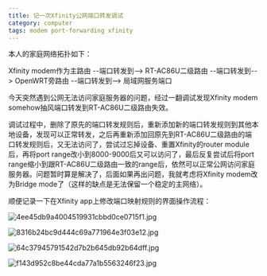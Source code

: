 ```yaml
---
title: 记一次Xfinity公网端口转发调试
category: computer
tags: modem port-forwarding xfinity
---
```

本人的家庭网络拓扑如下：

Xfinity modem作为主路由 --端口转发到--> RT-AC86U二级路由 --端口转发到--> OpenWRT旁路由 --端口转发到--> 局域网服务端口

今天突然遇到公网无法访问家庭服务器的问题，经过一翻调试发现Xfinity modem somehow抽风端口转发到RT-AC86U二级路由失效。

调试过程中，删除了原先的端口转发规则后，重新添加新的端口转发规则到其他本地设备，发现可以正常转发，之后再重新添加回原先到RT-AC86U二级路由的端口转发规则后，又无法访问了，尝试过忘掉设备、重置Xfinity的router module后，再将port range改小到8000-9000后又可以访问了，最后反复尝试后将port range缩小到跟RT-AC86U二级路由一致的range后，依然可以正常公网访问家庭服务器。问题暂时算是解决了，后面如果再出问题，我就考虑将Xfinity modem改为Bridge mode了（这样的缺点是无法保留一个稳定的主网络）。

顺便记录一下在Xfinity app上修改端口映射规则的界面操作流程：

![4ee45db9a4004519931cbbd0ce0715f1.jpg]({{site.baseurl}}/assets/images/4ee45db9a4004519931cbbd0ce0715f1.jpg)

![8316b24bc9d444c69a771964e3f03e12.jpg]({{site.baseurl}}/assets/images/8316b24bc9d444c69a771964e3f03e12.jpg)

![64c37945791542d7b2b645db92b64dff.jpg]({{site.baseurl}}/assets/images/64c37945791542d7b2b645db92b64dff.jpg)

![f143d952c8be44cda77a1b5563246f23.jpg]({{site.baseurl}}/assets/images/f143d952c8be44cda77a1b5563246f23.jpg)
